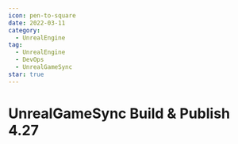 ```yaml
---
icon: pen-to-square
date: 2022-03-11
category:
  - UnrealEngine
tag:
  - UnrealEngine
  - DevOps
  - UnrealGameSync
star: true
---
```


# UnrealGameSync Build & Publish 4.27

